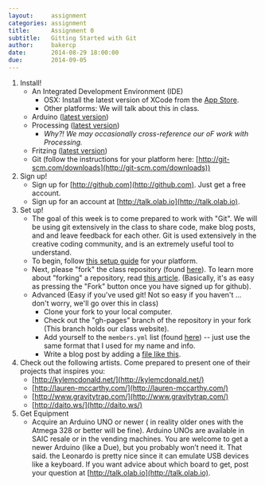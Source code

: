 ```yaml
---
layout:     assignment
categories: assignment
title:      Assignment 0 
subtitle:   Gitting Started with Git
author:     bakercp
date:       2014-08-29 18:00:00
due:        2014-09-05
---
```


1. Install!
	- An Integrated Development Environment (IDE)
		- OSX: Install the latest version of XCode from the [App Store](https://itunes.apple.com/us/app/xcode/id497799835?ls=1&mt=12).
		- Other platforms: We will talk about this in class.	
	- Arduino ([latest version](http://arduino.cc/en/Main/Software)) 
	- Processing ([latest version](http://processing.org/download/)) 
		- _Why?! We may occasionally cross-reference our oF work with Processing._
	- Fritzing ([latest version](http://fritzing.org/download/)) 
	- Git (follow the instructions for your platform here: [http://git-scm.com/downloads](http://git-scm.com/downloads))
2. Sign up!
	- Sign up for [http://github.com](http://github.com).  Just get a free account.
	- Sign up for an account at [http://talk.olab.io](http://talk.olab.io).
3. Set up!
	- The goal of this week is to come prepared to work with "Git".  We will be using git extensively in the class to share code, make blog posts, and and leave feedback for each other.  Git is used extensively in the creative coding community, and is an extremely useful tool to understand.
	- To begin, follow [this setup guide](https://help.github.com/articles/set-up-git) for your platform.
	- Next, please "fork" the class repository (found [here](https://github.com/bakercp/ExperimentalMedia2014)).  To learn more about "forking" a repository, read [this article](https://help.github.com/articles/fork-a-repo).  (Basically, it's as easy as pressing the "Fork" button once you have signed up for github).
	- Advanced (Easy if you've used git!  Not so easy if you haven't ... don't worry, we'll go over this in class)
		- Clone your fork to your local computer.
		- Check out the "gh-pages" branch of the repository in your fork (This branch holds our class website).
		- Add yourself to the `members.yml` list (found [here](https://github.com/bakercp/ExperimentalMedia2014/blob/gh-pages/_data/members.yml)) -- just use the same format that I used for my name and info.
		- Write a blog post by adding a [file like this](https://github.com/bakercp/ExperimentalMedia2014/blob/gh-pages/_posts/2014-08-25-ChristopherBaker.md).
4. Check out the following artists.  Come prepared to present one of their projects that inspires you:
	- [http://kylemcdonald.net/](http://kylemcdonald.net/)
	- [http://lauren-mccarthy.com/](http://lauren-mccarthy.com/)
	- [http://www.gravitytrap.com/](http://www.gravitytrap.com/)
	- [http://daito.ws/](http://daito.ws/)
5. Get Equipment
	- Acquire an Arduino UNO or newer ( in reality older ones with the Atmega 328 or better will be fine).  Arduino UNOs are available in SAIC resale or in the vending machines.  You are welcome to get a newer Arduino (like a Due), but you probably won’t need it.  That said. the Leonardo is pretty nice since it can emulate USB devices like a keyboard.  If you want advice about which board to get, post your question at [http://talk.olab.io](http://talk.olab.io).


